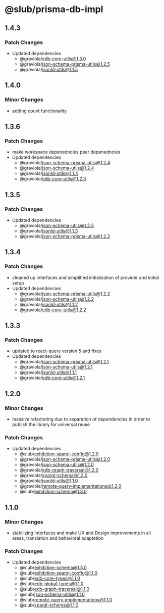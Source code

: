# @slub/prisma-db-impl

## 1.4.3

### Patch Changes

- Updated dependencies
  - @graviola/edb-core-utils@1.3.0
  - @graviola/json-schema-prisma-utils@1.2.5
  - @graviola/jsonld-utils@1.1.5

## 1.4.0

### Minor Changes

- adding count functionality

## 1.3.6

### Patch Changes

- make workspace depenedncies peer depenedncies
- Updated dependencies
  - @graviola/json-schema-prisma-utils@1.2.4
  - @graviola/json-schema-utils@1.2.4
  - @graviola/jsonld-utils@1.1.4
  - @graviola/edb-core-utils@1.2.3

## 1.3.5

### Patch Changes

- Updated dependencies
  - @graviola/json-schema-utils@1.2.3
  - @graviola/jsonld-utils@1.1.3
  - @graviola/json-schema-prisma-utils@1.2.3

## 1.3.4

### Patch Changes

- cleaned up interfaces and simplified initialization of provider and initial setup
- Updated dependencies
  - @graviola/json-schema-prisma-utils@1.2.2
  - @graviola/json-schema-utils@1.2.2
  - @graviola/jsonld-utils@1.1.2
  - @graviola/edb-core-utils@1.2.2

## 1.3.3

### Patch Changes

- updated to react-query version 5 and fixes
- Updated dependencies
  - @graviola/json-schema-prisma-utils@1.2.1
  - @graviola/json-schema-utils@1.2.1
  - @graviola/jsonld-utils@1.1.1
  - @graviola/edb-core-utils@1.2.1

## 1.2.0

### Minor Changes

- massive refactoring due to separation of dependencies in order to publish the library for universal reuse

### Patch Changes

- Updated dependencies
  - @slub/exhibition-sparql-config@1.2.0
  - @graviola/json-schema-prisma-utils@1.2.0
  - @graviola/json-schema-utils@1.2.0
  - @graviola/edb-graph-traversal@1.2.0
  - @graviola/sparql-schema@1.2.0
  - @graviola/jsonld-utils@1.1.0
  - @graviola/remote-query-implementations@1.2.0
  - @slub/exhibition-schema@1.3.0

## 1.1.0

### Minor Changes

- stabilizing interfaces and make UX and Design improvements in all areas, translation and behavioral adaptation

### Patch Changes

- Updated dependencies
  - @slub/exhibition-schema@1.3.0
  - @slub/exhibition-sparql-config@1.1.0
  - @slub/edb-core-types@1.1.0
  - @slub/edb-global-types@1.1.0
  - @slub/edb-graph-traversal@1.1.0
  - @slub/json-schema-utils@1.1.0
  - @slub/remote-query-implementations@1.1.0
  - @slub/sparql-schema@1.1.0
